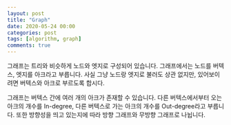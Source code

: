 ```yaml
---
layout: post
title: "Graph"
date: 2020-05-24 00:00
categories: post
tags: [algorithm, graph]
comments: true
---
```


그래프는 트리와 비슷하게 노드와 엣지로 구성되어 있습니다. 그래프에서는 노드를 버텍스, 엣지를 아크라고 부릅니다. 사실 그냥 노드랑 엣지로 불러도 상관 없지만, 있어보이려면 버텍스와 아크로 부르도록 합시다.

그래프는 버텍스 간에 여러 개의 아크가 존재할 수 있습니다. 다른 버텍스에서부터 오는 아크의 개수를 In-degree, 다른 버텍스로 가는 아크의 개수를 Out-degree라고 부릅니다. 또한 방향성을 띄고 있는지에 따라 방향 그래프와 무방향 그래프로 나뉩니다.
